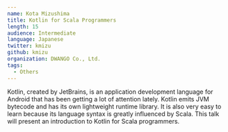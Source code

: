 ```yaml
---
name: Kota Mizushima
title: Kotlin for Scala Programmers
length: 15
audience: Intermediate
language: Japanese
twitter: kmizu
github: kmizu
organization: DWANGO Co., Ltd.
tags:
  - Others
---
```

Kotlin, created by JetBrains, is an application development language for Android that has been getting a lot of attention lately. Kotlin emits JVM bytecode and has its own lightweight runtime library. It is also very easy to learn because its language syntax is greatly influenced by Scala. This talk will present an introduction to Kotlin for Scala programmers.
